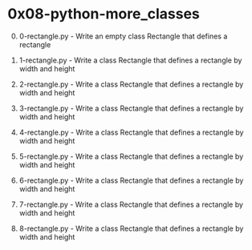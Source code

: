 # 0x08-python-more_classes

0. 0-rectangle.py - Write an empty class Rectangle that defines a rectangle

1. 1-rectangle.py - Write a class Rectangle that defines a rectangle by width and height

2. 2-rectangle.py - Write a class Rectangle that defines a rectangle by width and height

3. 3-rectangle.py - Write a class Rectangle that defines a rectangle by width and height

4. 4-rectangle.py - Write a class Rectangle that defines a rectangle by width and height

5. 5-rectangle.py - Write a class Rectangle that defines a rectangle by width and height

6. 6-rectangle.py - Write a class Rectangle that defines a rectangle by width and height

7. 7-rectangle.py - Write a class Rectangle that defines a rectangle by width and height

8. 8-rectangle.py - Write a class Rectangle that defines a rectangle by width and height
